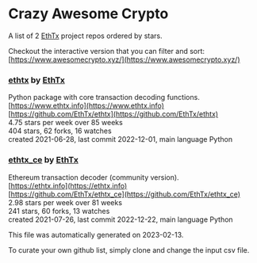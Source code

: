 # Crazy Awesome Crypto
A list of 2 [EthTx](https://github.com/EthTx) project repos ordered by stars.  

Checkout the interactive version that you can filter and sort: 
[https://www.awesomecrypto.xyz/](https://www.awesomecrypto.xyz/)  


### [ethtx](https://github.com/EthTx/ethtx) by [EthTx](https://github.com/EthTx)  
Python package with core transaction decoding functions.  
[https://www.ethtx.info](https://www.ethtx.info)  
[https://github.com/EthTx/ethtx](https://github.com/EthTx/ethtx)  
4.75 stars per week over 85 weeks  
404 stars, 62 forks, 16 watches  
created 2021-06-28, last commit 2022-12-01, main language Python  


### [ethtx_ce](https://github.com/EthTx/ethtx_ce) by [EthTx](https://github.com/EthTx)  
Ethereum transaction decoder (community version).  
[https://ethtx.info](https://ethtx.info)  
[https://github.com/EthTx/ethtx_ce](https://github.com/EthTx/ethtx_ce)  
2.98 stars per week over 81 weeks  
241 stars, 60 forks, 13 watches  
created 2021-07-26, last commit 2022-12-22, main language Python  


This file was automatically generated on 2023-02-13.  

To curate your own github list, simply clone and change the input csv file.  